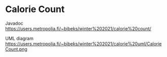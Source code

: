 # Calorie Count

Javadoc https://users.metropolia.fi/~bibeks/winter%202021/calorie%20count/

UML diagram https://users.metropolia.fi/~bibeks/winter%202021/calorie%20uml/CalorieCount.png

